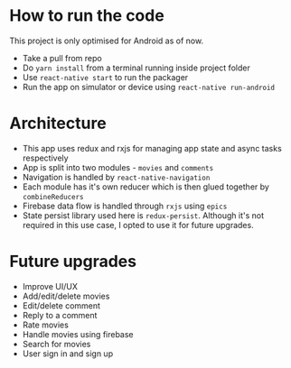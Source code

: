 # How to run the code

This project is only optimised for Android as of now.
- Take a pull from repo
- Do `yarn install` from a terminal running inside project folder
- Use `react-native start` to run the packager
- Run the app on simulator or device using `react-native run-android`

# Architecture

- This app uses redux and rxjs for managing app state and async tasks respectively
- App is split into two modules - `movies` and `comments`
- Navigation is handled by `react-native-navigation`
- Each module has it's own reducer which is then glued together by `combineReducers` 
- Firebase data flow is handled through `rxjs` using `epics`
- State persist library used here is `redux-persist`. Although it's not required in this use case, I opted to use it for future upgrades.

# Future upgrades

- Improve UI/UX
- Add/edit/delete movies
- Edit/delete comment
- Reply to a comment
- Rate movies
- Handle movies using firebase
- Search for movies
- User sign in and sign up
